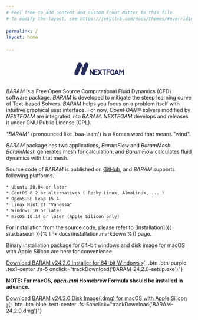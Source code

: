 ```yaml
---
# Feel free to add content and custom Front Matter to this file.
# To modify the layout, see https://jekyllrb.com/docs/themes/#overriding-theme-defaults

permalink: /
layout: home

---
```

<p align='center'>
    <img src="https://github.com/nextfoam/baram-pages/raw/main/screenshots/nextfoam_eng_blue.png" width="30%"><br>
</p>

*BARAM* is a Free Open Source Computational Fluid Dynamics (CFD) software package. *BARAM* is developed to mitigate the steep learning curve of Text-based Solvers. *BARAM* helps you focus on a problem itself with intuitive graphical user interface. For now, *OpenFOAM®* solvers modified by *NEXTFOAM* are integrated into *BARAM*. *NEXTFOAM* develops and releases it under GNU Public License (GPL).

*"BARAM"* (pronounced like 'baa-laam') is a Korean word that means "wind".

*BARAM* package has two applications, *BaramFlow* and *BaramMesh*.
*BaramMesh* generates mesh for calculation, and *BaramFlow* calculates fluid dynamics with that mesh.


Source code of *BARAM* is published on [GitHub](https://github.com/nextfoam/baram), and *BARAM* supports following platforms.

    * Ubuntu 20.04 or later
    * CentOS 8.2 or alternatives ( Rocky Linux, AlmaLinux, ... )
    * OpenSUSE Leap 15.4
    * Linux Mint 21 "Vanessa"
    * Windows 10 or later
    * macOS 10.14 or later (Apple Silicon only)

For installation from the source code, please refer to [Installation]({{ site.baseurl }}{% link docs/installation.markdown %}) page.


Binary installation package for 64-bit windows and disk image for macOS with Apple Silicon are here for convenience.

[Download BARAM v24.2.0 Installer for 64-bit Windows ›](https://d3c6e16xufx1gb.cloudfront.net/BARAM-24.2.0-setup.exe){: .btn .btn-purple .tex1-center .fs-5 onclick="trackDownload('BARAM-24.2.0-setup.exe')"}


**NOTE: For macOS, [*open-mpi*](https://formulae.brew.sh/formula/open-mpi) Homebrew Formula should be installed in advance.**

[Download BARAM v24.2.0 Disk Image(.dmg) for macOS with Apple Silicon ›](https://d3c6e16xufx1gb.cloudfront.net/BARAM-24.2.0.dmg){: .btn .btn-blue .text-center .fs-5onclick="trackDownload('BARAM-24.2.0.dmg')"}